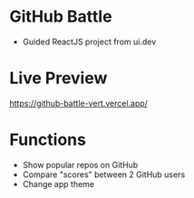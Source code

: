 # GitHub Battle

- Guided ReactJS project from ui.dev

# Live Preview

https://github-battle-vert.vercel.app/

# Functions

- Show popular repos on GitHub
- Compare "scores" between 2 GitHub users
- Change app theme
